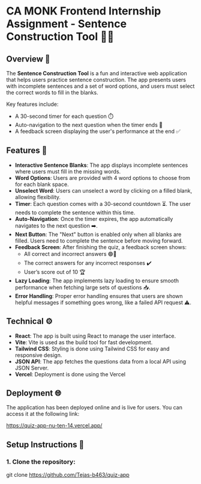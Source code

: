 # CA MONK Frontend Internship Assignment - Sentence Construction Tool 🧑‍💻

## Overview 📝
The **Sentence Construction Tool** is a fun and interactive web application that helps users practice sentence construction. The app presents users with incomplete sentences and a set of word options, and users must select the correct words to fill in the blanks. 

Key features include:
- A 30-second timer for each question ⏱️
- Auto-navigation to the next question when the timer ends 🔄
- A feedback screen displaying the user's performance at the end ✅


## Features 🌟
- **Interactive Sentence Blanks**: The app displays incomplete sentences where users must fill in the missing words.
- **Word Options**: Users are provided with 4 word options to choose from for each blank space.
- **Unselect Word**: Users can unselect a word by clicking on a filled blank, allowing flexibility.
- **Timer**: Each question comes with a 30-second countdown ⏳. The user needs to complete the sentence within this time.
- **Auto-Navigation**: Once the timer expires, the app automatically navigates to the next question ➡️.
- **Next Button**: The "Next" button is enabled only when all blanks are filled. Users need to complete the sentence before moving forward.
- **Feedback Screen**: After finishing the quiz, a feedback screen shows:
  - All correct and incorrect answers 🟢🔴
  - The correct answers for any incorrect responses ✔️
  - User’s score out of 10 🏆
- **Lazy Loading**: The app implements lazy loading to ensure smooth performance when fetching large sets of questions 📥.
- **Error Handling**: Proper error handling ensures that users are shown helpful messages if something goes wrong, like a failed API request ⚠️.

## Technical  ⚙️
- **React**: The app is built using React to manage the user interface.
- **Vite**: Vite is used as the build tool for fast development.
- **Tailwind CSS**: Styling is done using Tailwind CSS for easy and responsive design.
- **JSON API**: The app fetches the questions data from a local API using JSON Server.
- **Vercel**: Deployment is done using the Vercel

## Deployment 🌐
The application has been deployed online and is live for users. You can access it at the following link:

https://quiz-app-nu-ten-14.vercel.app/

## Setup Instructions 🚀

### 1. Clone the repository:

git clone https://github.com/Tejas-b463/quiz-app

